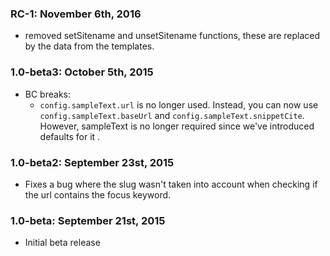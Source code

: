 ### RC-1: November 6th, 2016
* removed setSitename and unsetSitename functions, these are replaced by the data from the templates.

### 1.0-beta3: October 5th, 2015
* BC breaks:
	* `config.sampleText.url` is no longer used. Instead, you can now use `config.sampleText.baseUrl` and `config.sampleText.snippetCite`. However, sampleText is no longer required since we've introduced defaults for it	.

### 1.0-beta2: September 23st, 2015
* Fixes a bug where the slug wasn't taken into account when checking if the url contains the focus keyword.

### 1.0-beta: September 21st, 2015
* Initial beta release